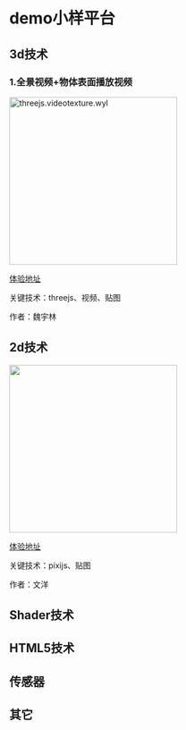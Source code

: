 # demo小样平台
## 3d技术

### 1.全景视频+物体表面播放视频

<img src="http://demo.treedom.cn/CoverPicture/threejs.videotexture.wyl.gif" alt="threejs.videotexture.wyl" style="width:300px;" />

[体验地址](http://demo.treedom.cn/threejs.videotexture.wyl/index.html)

关键技术：threejs、视频、贴图

作者：魏宇林

## 2d技术
<img src="http://demo.treedom.cn/CoverPicture/pixi.kp.wy3.jpg" style="width:300px;" />

[体验地址](http://wydemo.treedom.cn/pixikp/)

关键技术：pixijs、贴图

作者：文洋

## Shader技术

## HTML5技术

## 传感器

## 其它

